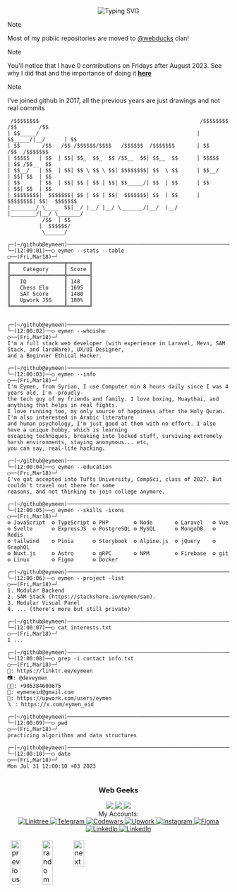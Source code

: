 <p align="center"><img src="https://readme-typing-svg.herokuapp.com?font=Fira+Code&size=24&pause=1000&color=F7F7F7&background=0D111700&center=true&vCenter=true&width=435&lines=Assalamu+Alaykum%F0%9F%92%99%F0%9F%92%99%F0%9F%AB%82;Welcome+to+my+GitHub+profile!" alt="Typing SVG" /></p>

> [!NOTE]  
> Most of my public repositories are moved to [@webducks](https://github.com/webducks) clan!

> [!NOTE]  
> You'll notice that I have 0 contributions on Fridays after August 2023. See why I did that and the importance of doing it [**here**](https://github.com/eymeen/friday)

> [!NOTE]  
> I've joined github in 2017, all the previous years are just drawings and not real commits

<!--
READ THIS:
https://patorjk.com/software/taag/
1. Alligator 1-2
2. Bloody          
3. ANSI Regular      
4. Fraktur         
5. Lean       
6. Big Money-ne            
7. Doh

[![Readme Card](https://github-readme-stats.vercel.app/api/pin/?username=anuraghazra&repo=github-readme-stats)](https://github.com/anuraghazra/github-readme-stats)
-->


```
 /$$$$$$$$                                                   /$$$$$$$$ /$$       /$$
| $$_____/                                                  | $$_____/|__/      | $$
| $$       /$$   /$$ /$$$$$$/$$$$   /$$$$$$  /$$$$$$$       | $$       /$$  /$$$$$$$
| $$$$$   | $$  | $$| $$_  $$_  $$ /$$__  $$| $$__  $$      | $$$$$   | $$ /$$__  $$
| $$__/   | $$  | $$| $$ \ $$ \ $$| $$$$$$$$| $$  \ $$      | $$__/   | $$| $$  | $$
| $$      | $$  | $$| $$ | $$ | $$| $$_____/| $$  | $$      | $$      | $$| $$  | $$
| $$$$$$$$|  $$$$$$$| $$ | $$ | $$|  $$$$$$$| $$  | $$      | $$$$$$$$| $$|  $$$$$$$
|________/ \____  $$|__/ |__/ |__/ \_______/|__/  |__/      |________/|__/ \_______/                           
           /$$  | $$                                                                
          |  $$$$$$/                                                                
           \______/

┌─(~/github@eymeen)─────────────────────────────────────────────────────────────────(bibarz@WebDucks:pts/0)─┐
└─(12:00:01)──○ eymen --stats --table                                                        ○──(Fri,Mar18)─┘
╔═════════════════╦═══════╗
║    Category     ║ Score ║
╠═════════════════╬═══════╣
║   IQ            ║ 148   ║
║   Chess Elo     ║ 1695  ║
║   SAT Score     ║ 1480  ║
║   Upwork JSS    ║ 100%  ║
╚═════════════════╩═══════╝


┌─(~/github@eymeen)─────────────────────────────────────────────────────────────────(bibarz@WebDucks:pts/0)─┐
└─(12:00:02)──○ eymen --whoishe                                                              ○──(Fri,Mar18)─┘
I'm a full stack web developer (with experience in Laravel, Mevn, SAM Stack, and laraWare), UX/UI Designer,
and a Beginner Ethical Hacker.

┌─(~/github@eymeen)─────────────────────────────────────────────────────────────────(bibarz@WebDucks:pts/0)─┐
└─(12:00:03)──○ eymen --info                                                                 ○──(Fri,Mar18)─┘
I'm Eymen, from Syrian, I use Computer min 8 hours daily since I was 4 years old, I'm -proudly-
the tech guy of my friends and family. I love boxing, Muaythai, and anything that helps in real fights.
I love running too, my only source of happiness after the Holy Quran. I'm also interested in Arabic literature
and human psychology, I'm just good at them with no effort. I also have a unique hobby, which is learning
escaping techniques, breaking into locked stuff, surviving extremely harsh environments, staying anonymous... etc,
you can say, real-life hacking.

┌─(~/github@eymeen)─────────────────────────────────────────────────────────────────(bibarz@WebDucks:pts/0)─┐
└─(12:00:04)──○ eymen --education                                                            ○──(Fri,Mar18)─┘
I've got accepted into Tufts University, CompSci, class of 2027. But couldn't travel out there for some
reasons, and not thinking to join college anymore.

┌─(~/github@eymeen)─────────────────────────────────────────────────────────────────(bibarz@WebDucks:pts/0)─┐
└─(12:00:05)──○ eymen --skills -icons                                                        ○──(Fri,Mar18)─┘
⚙ JavaScript  ⚙ TypeScript ⚙ PHP        ⚙ Node       ⚙ Laravel   ⚙ Vue
⚙ Svelte      ⚙ ExpressJS  ⚙ PostgreSQL ⚙ MySQL      ⚙ MongoDB   ⚙ Redis
⚙ tailwind    ⚙ Pinia      ⚙ Storybook  ⚙ Alpine.js  ⚙ jQuery    ⚙ GraphQL
⚙ Nuxt.js     ⚙ Astro      ⚙ gRPC       ⚙ NPM        ⚙ Firebase  ⚙ git
⚙ Linux       ⚙ Figma      ⚙ Docker

┌─(~/github@eymeen)─────────────────────────────────────────────────────────────────(bibarz@WebDucks:pts/0)─┐
└─(12:00:06)──○ eymen --project -list                                                        ○──(Fri,Mar18)─┘
1. Modular Backend
2. SAM Stack (https://stackshare.io/eymen/sam).
3. Modular Visual Panel
4. ... (there's more but still private)

┌─(~/github@eymeen)─────────────────────────────────────────────────────────────────(bibarz@WebDucks:pts/0)─┐
└─(12:00:07)──○ cat interests.txt                                                            ○──(Fri,Mar18)─┘
I ...
 
┌─(~/github@eymeen)─────────────────────────────────────────────────────────────────(bibarz@WebDucks:pts/0)─┐
└─(12:00:08)──○ grep -i contact info.txt                                                     ○──(Fri,Mar18)─┘
🔗: https://linktr.ee/eymeen
📷: @deveymen
🤙🏻: +905384600675
📧: eymeneid@gmail.com
💼: https://upwork.com/users/eymen
𝕏 : https://x.com/eymen_eid

┌─(~/github@eymeen)─────────────────────────────────────────────────────────────────(bibarz@WebDucks:pts/0)─┐
└─(12:00:09)──○ pwd                                                                          ○──(Fri,Mar18)─┘
practicing algorithms and data structures

┌─(~/github@eymeen)─────────────────────────────────────────────────────────────────(bibarz@WebDucks:pts/0)─┐
└─(12:00:10)──○ date                                                                         ○──(Fri,Mar18)─┘
Mon Jul 31 12:00:10 +03 2023
                                        
```
<div align="center">
 <h3>Web Geeks</h3>
  <a href="https://github.com/webducks/support/issues/new?assignees=&labels=clan-attendance&template=attendance.yml&title=I+want+to+join+the+clan">
    <img src="https://img.shields.io/badge/GitHub-0d1117?style=for-the-badge&logo=github&logoColor=white">
  </a> 
  <a href="https://discord.gg/hPgB5pVJBj">
    <img src="https://img.shields.io/badge/Discord-0d1117?style=for-the-badge&logo=discord&logoColor=white">
  </a>  
  <a href="https://t.me/websgeeks">
    <img src="https://img.shields.io/badge/Telegram-0d1117?style=for-the-badge&logo=telegram&logoColor=white">
  </a>
</div>

<div align="center">
My Accounts:
<br>
   <a href="http://linktr.ee/eymeen">
     <img src="https://img.shields.io/badge/Linktree-0d1117?style=for-the-badge&logo=Linktree&logoColor=white" alt="Linktree" />
   </a>
   
   <a href="http://instagram.com/eymen.dev">
     <img src="https://img.shields.io/badge/Telegram-0d1117?style=for-the-badge&logo=Telegram&logoColor=white" alt="Telegram" />
   </a>
   
   <a href="https://www.codewars.com/users/eymxn">
     <img src="https://img.shields.io/badge/Codewars-0d1117?style=for-the-badge&logo=codewars&logoColor=white" alt="Codewars" />
   </a>
   
   <a href="https://www.upwork.com">
     <img src="https://img.shields.io/badge/Upwork-0d1117?style=for-the-badge&logo=upwork&logoColor=white" alt="Upwork" />
   </a>
   
   <a href="http://instagram.com/eymen.dev">
     <img src="https://img.shields.io/badge/Instagram-0d1117?style=for-the-badge&logo=instagram&logoColor=white" alt="Instagram" />
   </a>
   
   <a href="http://figma.com/@eymen">
     <img src="https://img.shields.io/badge/Figma-0d1117?style=for-the-badge&logo=figma&logoColor=white" alt="Figma" />
   </a>
   
   <a href="https://linkedin.com/eymeen">
     <img src="https://img.shields.io/badge/LinkedIn-0d1117?style=for-the-badge&logo=linkedin&logoColor=white" alt="LinkedIn" />
   </a>
   
   <a href="https://linkedin.com/eymeen">
     <img src="https://img.shields.io/badge/LinkedIn-0d1117?style=for-the-badge&logo=linkedin&logoColor=white" alt="LinkedIn" />
   </a>

</div>
<table style="width:50%;border-style:hidden" align="center">
<tr style="border-style:hidden">
<td style="border-style:hidden">
<!-- <a href="https://octo-ring.com/"><img src="https://octo-ring.com/static/img/widget/top.png" width="99%" alt="Octo Ring logo" align="top"></a><br> -->
<a href="https://octo-ring.com/p/Yashraj-10/prev"><img src="https://octo-ring.com/static/img/widget/prev.png" width="33%" alt="previous" align="top" title="previous profile"></a><a href="https://octo-ring.com/p/Yashraj-10/random"><img src="https://octo-ring.com/static/img/widget/random.png" width="33%" alt="random" align="top" title="random profile"></a><a href="https://octo-ring.com/p/Yashraj-10/next"><img src="https://octo-ring.com/static/img/widget/next.png" width="33%" alt="next" align="top" title="next profile"></a><br>
<!-- <a href="https://octo-ring.com/"><img src="https://octo-ring.com/static/img/widget/bottom.png" width="99%" alt="check out other GitHub profiles in the Octo Ring" align="top"></a> -->
</td>
</tr>
</table>
<!-- ![Remix](./skills/remix.svg) -->
<!-- ![Eleventy](./skills/eleventy.svg) -->
<!-- ![Sapper](./skills/sapper.svg) -->
<!-- 
![JavaScript](./skills/javascript.svg)
![TypeScript](./skills/typescript.svg)
![PHP](./skills/php.svg)
![Node](./skills/node.svg) 
![Laravel](./skills/laravel.svg)
![Vue](./skills/vue.svg)
![Svelte](./skills/svelte.svg)
![ExpressJS](./skills/expressjs.svg)
![PostgreSQL](./skills/postgresql.svg)
![MySQL](./skills/mysql.svg)
![MongoDB](./skills/mongodb.svg)
![Redis](./skills/redis.svg)
![tailwind](./skills/tailwind.svg)
![Pinia](./skills/pinia.svg)
![Storybook JS](./skills/storybook.svg)
![Alpine.js](./skills/alpinejs.svg)
![jQuery](./skills/jquery.svg)
![GraphQL](./skills/graphql.svg)
![Nuxt.js](./skills/nuxt.svg)
![Astro](./skills/astro.svg)
![gRPC](./skills/grpc.svg)
![NPM](./skills/npm.svg)
![Firebase](./skills/firebase.svg)
![git](./skills/git.svg)
![Linux](./skills/linux.svg)
![Figma](./skills/figma.svg)
![Docker](./skills/docker.svg)




⠀⠀⠀⠀⠀⠀⠀⠀⠀⠀⠀⠀⣀⣀⣀⣀⠀⠀⠀⠀⠀⠀⠀⠀⠀⠀⠀⠀⠀⠀   /$$$$$$$$                                                    /$$$$$$$$ /$$       /$$
⠀⠀⠀⠀⠀⠀⢀⣠⣴⣶⠿⠟⠛⠛⠛⠻⠿⢷⣦⣤⡀⠀⠀⠀⠀⠀⠀⠀   | $$_____/                                                   | $$_____/|__/      | $$
⠀⠀⠀⠀⢀⣴⣿⠟⠉⠀⠀⠀⠀⠀⠀⠀⠀⠀⢠⣿⠛⢿⣦⡀⠀⠀⠀⠀⠀   | $$       /$$   /$$ /$$$$$$/$$$$   /$$$$$$  /$$$$$$$       | $$       /$$  /$$$$$$$
⠀⠀⠀⢠⣾⠟⠁⠀⠀⠀⠀⠀⠀⠀⠀⢀⣠⡏⠈⠳⣄⠹⣿⣄⠀⠀⠀⠀    | $$$$$   | $$  | $$| $$_  $$_  $$ /$$__  $$| $$__  $$      | $$$$$   | $$ /$$__  $$
⠀⠀⢀⣿⡏⠀⡈⠀⠀⠀⠀⠀⠀⠀⠀⡰⠃⠀⠡⠀⠀⠈⠀⠘⣿⡄⠀⠀⠀   | $$__/   | $$  | $$| $$ \ $$ \ $$| $$$$$$$$| $$  \ $$      | $$__/   | $$| $$  | $$
⠀⣠⣾⣿⣦⣄⠀⠀⠀⠀⠀⠀⠀⠀⠀⠀⠀⠀⠀⠀⠀⠀⣀⣴⣿⣿⣄⠀⠀   | $$      | $$  | $$| $$ | $$ | $$| $$_____/| $$  | $$      | $$      | $$| $$  | $$
⣼⡿⠉⠀⠉⠙⠷⡄⠀⠀⠀⠀⠀⠀⠀⠀⠀⠀⠀⠀⢀⡾⠋⠉⠀⠉⢻⣷⠀  | $$$$$$$$|  $$$$$$$| $$ | $$ | $$|  $$$$$$$| $$  | $$      | $$$$$$$$| $$|  $$$$$$$
⣿⡇⢀⠀⣴⣤⡀⠙⠄⠀⠀⠀⠀⠀⠀⠀⠀⠀⠀⠀⠊⠀⣠⣴⠀⠀⠀⣿⡇  |________/ \____  $$|__/ |__/ |__/ \_______/|__/  |__/      |________/|__/ \_______/                           
⠘⣿⣆⠁⠈⣿⣿⣆⠀⠀⠀⠀⠀⠀⠀⠀⠀⠀⠀⠀⣠⣾⣿⣿⠀⠀⣸⣿⠀             /$$  | $$                                                                
⠀⢸⣿⠀⠀⠈⢿⣿⣿⣆⠀⠀⠀⢀⣀⠀⠀⠀⢀⣾⣿⣿⣿⡇⠀⢠⣿⠇            |  $$$$$$/                                                                
⢠⣿⠀⠀⠐⡄⠀⠙⠿⠿⠟⠁⠸⠇⠘⠷⠀⠙⠿⠟⠁⢠⠔⠀⠀⢹⡇             \______/                                                                                                                    
⠀⢻⣄⠀⣰⠇⠀⠀⠀⠀⠀⠀⠀⠀⠀⠀⠀⠀⠀⠀⠀⠀⠘⢦⡀⢠⡾⠁⠀
⠀⢀⣿⠟⠁⠀⠀⠀⢀⠠⠴⠒⠒⠛⠒⠒⠒⠦⠤⢀⠀⠀⠀⠀⠙⢿⡅⠀⠀
⠀⣾⠁⠀⠀⠨⠀⠀⠀⠀⡀⠀⠀⠀⠀⠀⠀⠀⡀⠀⠀⠀⠀⠀⠀⠀⣻⡄⠀
⠀⠻⣦⣤⣤⠤⠖⠒⠉⠀⠀⣀⣀⣀⣀⣀⣀⡀⠀⠉⠐⠂⠤⢤⣤⣴⠟⠀⠀
⠀⠀⠈⠻⣷⣦⣤⣶⣶⣿⠿⠛⠛⠉⠉⠛⠛⠿⢿⣶⣶⣤⣤⣶⡿⠋⠀⠀⠀
⠀⠀⠀⠀⠈⠉⠉⠉⠁⠀⠀⠀⠀⠀⠀⠀⠀⠀⠀⠀⠉⠉⠉⠁⠀⠀⠀⠀⠀



⠀⠀⠀⠀⠀⠀⠀⠀⠀⠀⠀⠀⠀⠀⠀⠀⠀⠀⠀⠀⠀⠀⠀⠀⠀⠀⠀⠀⠀⠀⠀⠀⠀⠀⠀⠀⣀⡠⢤⡀⠀⠀⠀⠀⠀⠀⠀⠀⠀⠀
⠀⠀⠀⠀⠀⠀⠀⠀⠀⠀⠀⠀⠀⠀⠀⠀⠀⠀⠀⠀⠀⠀⠀⠀⠀⠀⠀⠀⠀⠀⠀⠀⠀⢀⡴⠟⠃⠀⠀⠙⣄⠀⠀⠀⠀⠀⠀⠀⠀⠀
⠀⠀⠀⠀⠀⠀⠀⠀⠀⠀⠀⠀⠀⠀⠀⠀⠀⠀⠀⠀⠀⠀⠀⠀⠀⠀⠀⠀⠀⠀⠀⠀⣠⠋⠀⠀⠀⠀⠀⠀⠘⣆⠀⠀⠀⠀⠀⠀⠀⠀
⠀⠀⠀⠀⠀⠀⠀⠀⠀⠀⠀⠀⠀⠀⠀⠀⠀⠀⠀⠀⠀⠀⠀⠀⠀⠀⠀⠀⠀⠀⢠⠾⢛⠒⠀⠀⠀⠀⠀⠀⠀⢸⡆⠀⠀⠀⠀⠀⠀⠀
⠀⠀⠀⠀⠀⠀⠀⠀⠀⠀⠀⠀⠀⠀⠀⠀⠀⠀⠀⠀⠀⠀⠀⠀⠀⠀⠀⠀⠀⠀⣿⣶⣄⡈⠓⢄⠠⡀⠀⠀⠀⣄⣷⠀⠀⠀⠀⠀⠀⠀
⠀⠀⠀⠀⠀⠀⠀⠀⠀⠀⠀⠀⠀⠀⠀⠀⠀⠀⠀⠀⠀⠀⠀⠀⠀⠀⠀⠀⠀⢀⣿⣷⠀⠈⠱⡄⠑⣌⠆⠀⠀⡜⢻⠀⠀⠀⠀⠀⠀⠀
⠀⠀⠀⠀⠀⠀⠀⠀⠀⠀⠀⠀⠀⠀⠀⠀⠀⠀⠀⠀⠀⠀⠀⠀⠀⠀⠀⠀⠀⢸⣿⡿⠳⡆⠐⢿⣆⠈⢿⠀⠀⡇⠘⡆⠀⠀⠀⠀⠀⠀
⠀⠀⠀⠀⠀⠀⠀⠀⠀⠀⠀⠀⠀⠀⠀⠀⠀⠀⠀⠀⠀⠀⠀⠀⠀⠀⠀⠀⠀⠀⢿⣿⣷⡇⠀⠀⠈⢆⠈⠆⢸⠀⠀⢣⠀⠀⠀⠀⠀⠀
⠀⠀⠀⠀⠀⠀⠀⠀⠀⠀⠀⠀⠀⠀⠀⠀⠀⠀⠀⠀⠀⠀⠀⠀⠀⠀⠀⠀⠀⠀⠘⣿⣿⣿⣧⠀⠀⠈⢂⠀⡇⠀⠀⢨⠓⣄⠀⠀⠀⠀
⠀⠀⠀⠀⠀⠀⠀⠀⠀⠀⠀⠀⠀⠀⠀⠀⠀⠀⠀⠀⠀⠀⠀⠀⠀⠀⠀⠀⠀⠀⠀⣸⣿⣿⣿⣦⣤⠖⡏⡸⠀⣀⡴⠋⠀⠈⠢⡀⠀⠀
⠀⠀⠀⠀⠀⠀⠀⠀⠀⠀⠀⠀⠀⠀⠀⠀⠀⠀⠀⠀⠀⠀⠀⠀⠀⠀⠀⠀⠀⢠⣾⠁⣹⣿⣿⣿⣷⣾⠽⠖⠊⢹⣀⠄⠀⠀⠀⠈⢣⡀
⠀⠀⠀⠀⠀⠀⠀⠀⠀⠀⠀⠀⠀⠀⠀⠀⠀⠀⠀⠀⠀⠀⠀⠀⠀⠀⠀⠀⠀⡟⣇⣰⢫⢻⢉⠉⠀⣿⡆⠀⠀⡸⡏⠀⠀⠀⠀⠀⠀⢇
⠀⠀⠀⠀⠀⠀⠀⠀⠀⠀⠀⠀⠀⠀⠀⠀⠀⠀⠀⠀⠀⠀⠀⠀⠀⠀⠀⠀⢨⡇⡇⠈⢸⢸⢸⠀⠀⡇⡇⠀⠀⠁⠻⡄⡠⠂⠀⠀⠀⠘
⢤⣄⠀⠀⠀⠀⠀⠀⠀⠀⠀⠀⠀⠀⠀⠀⠀⠀⠀⠀⠀⠀⠀⠀⠀⠀⠀⢠⠛⠓⡇⠀⠸⡆⢸⠀⢠⣿⠀⠀⠀⠀⣰⣿⣵⡆⠀⠀⠀⠀
⠈⢻⣷⣦⣀⠀⠀⠀⠀⠀⠀⠀⠀⠀⠀⠀⠀⠀⠀⠀⠀⠀⠀⠀⠀⠀⣠⡿⣦⣀⡇⠀⢧⡇⠀⠀⢺⡟⠀⠀⠀⢰⠉⣰⠟⠊⣠⠂⠀⡸
⠀⠀⢻⣿⣿⣷⣦⣀⠀⠀⠀⠀⠀⠀⠀⠀⠀⠀⠀⠀⠀⠀⠀⠀⠀⣠⢧⡙⠺⠿⡇⠀⠘⠇⠀⠀⢸⣧⠀⠀⢠⠃⣾⣌⠉⠩⠭⠍⣉⡇
⠀⠀⠀⠻⣿⣿⣿⣿⣿⣦⣀⠀⠀⠀⠀⠀⠀⠀⠀⠀⠀⠀⠀⣠⣞⣋⠀⠈⠀⡳⣧⠀⠀⠀⠀⠀⢸⡏⠀⠀⡞⢰⠉⠉⠉⠉⠉⠓⢻⠃
⠀⠀⠀⠀⠹⣿⣿⣿⣿⣿⣿⣷⡄⠀⠀⢀⣀⠠⠤⣤⣤⠤⠞⠓⢠⠈⡆⠀⢣⣸⣾⠆⠀⠀⠀⠀⠀⢀⣀⡼⠁⡿⠈⣉⣉⣒⡒⠢⡼⠀
⠀⠀⠀⠀⠀⠘⣿⣿⣿⣿⣿⣿⣿⣎⣽⣶⣤⡶⢋⣤⠃⣠⡦⢀⡼⢦⣾⡤⠚⣟⣁⣀⣀⣀⣀⠀⣀⣈⣀⣠⣾⣅⠀⠑⠂⠤⠌⣩⡇⠀
⠀⠀⠀⠀⠀⠀⠘⢿⣿⣿⣿⣿⣿⣿⣿⣿⣿⡁⣺⢁⣞⣉⡴⠟⡀⠀⠀⠀⠁⠸⡅⠀⠈⢷⠈⠏⠙⠀⢹⡛⠀⢉⠀⠀⠀⣀⣀⣼⡇⠀
⠀⠀⠀⠀⠀⠀⠀⠀⠈⠻⣿⣿⣿⣿⣿⣿⣿⣿⣽⣿⡟⢡⠖⣡⡴⠂⣀⣀⣀⣰⣁⣀⣀⣸⠀⠀⠀⠀⠈⠁⠀⠀⠈⠀⣠⠜⠋⣠⠁⠀
⠀⠀⠀⠀⠀⠀⠀⠀⠀⠀⠀⠙⢿⣿⣿⣿⡟⢿⣿⣿⣷⡟⢋⣥⣖⣉⠀⠈⢁⡀⠤⠚⠿⣷⡦⢀⣠⣀⠢⣄⣀⡠⠔⠋⠁⠀⣼⠃⠀⠀
⠀⠀⠀⠀⠀⠀⠀⠀⠀⠀⠀⠀⠀⠈⠻⣿⣿⡄⠈⠻⣿⣿⢿⣛⣩⠤⠒⠉⠁⠀⠀⠀⠀⠀⠉⠒⢤⡀⠉⠁⠀⠀⠀⠀⠀⢀⡿⠀⠀⠀
⠀⠀⠀⠀⠀⠀⠀⠀⠀⠀⠀⠀⠀⠀⠀⠈⠙⢿⣤⣤⠴⠟⠋⠉⠀⠀⠀⠀⠀⠀⠀⠀⠀⠀⠀⠀⠀⠈⠑⠤⠀⠀⠀⠀⠀⢩⠇⠀⠀⠀
⠀⠀⠀⠀⠀⠀⠀⠀⠀⠀⠀⠀⠀⠀⠀⠀⠀⠀⠈⠀⠀⠀⠀⠀⠀⠀⠀⠀⠀⠀⠀⠀⠀⠀⠀⠀⠀⠀⠀⠀⠀⠀⠀⠀⠀⠀⠀⠀⠀⠀             


-->



<table><tbody><tr><td><a href="https://octo-ring.com/"><img src="https://octo-ring.com/static/img/widget/top.png" width="99%" alt="Octo Ring logo" align="top"></a><br><a href="https://octo-ring.com/p/eymeen/prev"><img src="https://octo-ring.com/static/img/widget/prev.png" width="33%" alt="previous" align="top" title="previous profile"></a><a href="https://octo-ring.com/p/eymeen/random"><img src="https://octo-ring.com/static/img/widget/random.png" width="33%" alt="random" align="top" title="random profile"></a><a href="https://octo-ring.com/p/eymeen/next"><img src="https://octo-ring.com/static/img/widget/next.png" width="33%" alt="next" align="top" title="next profile"></a><br><a href="https://octo-ring.com/"><img src="https://octo-ring.com/static/img/widget/bottom.png" width="99%" alt="check out other GitHub profiles in the Octo Ring" align="top"></a></td></tr></tbody></table>
